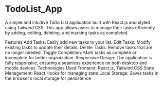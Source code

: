 # TodoList_App
A simple and intuitive ToDo List application built with React.js and styled using Tailwind CSS. This app allows users to manage their tasks efficiently by adding, editing, deleting, and marking tasks as completed.

Features
Add Tasks: Easily add new tasks to your list.
Edit Tasks: Modify existing tasks to update their details.
Delete Tasks: Remove tasks that are no longer needed.
Toggle Completion: Mark tasks as complete or incomplete for better organization.
Responsive Design: The application is fully responsive, ensuring a seamless experience on both desktop and mobile devices.
Technologies Used
Frontend: React.js, Tailwind CSS
State Management: React Hooks for managing state
Local Storage: Saves tasks in the browser’s local storage for persistence
